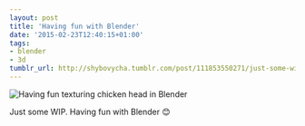 ```yaml
---
layout: post
title: 'Having fun with Blender'
date: '2015-02-23T12:40:15+01:00'
tags:
- blender
- 3d
tumblr_url: http://shybovycha.tumblr.com/post/111853550271/just-some-wip-having-fun-with-blender
---
```


<img data-src="/tumblr_files/tumblr_nk8333m6vx1qio88bo1_1280.png" alt="Having fun texturing chicken head in Blender" />

Just some WIP. Having fun with Blender 😊
